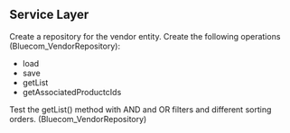 <h2>Service Layer</h2>
Create a repository for the vendor entity. Create the following operations (Bluecom_VendorRepository):
<ul>
<li>load</li>
<li>save</li>
<li>getList</li>
<li>getAssociatedProductcIds</li>
</ul>
Test the getList() method with AND and OR filters and different sorting orders. (Bluecom_VendorRepository)